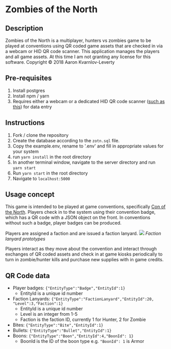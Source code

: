 # Zombies of the North

## Description
Zombies of the North is a multiplayer, hunters vs zombies game to be played at conventions using QR coded game assets that are checked in via a webcam or HID QR code scanner. This application manages the players and all game assets. At this time I am not granting any license for this software. Copyright © 2018 Aaron Kvarnlov-Leverty

## Pre-requisites
1. Install postgres
2. Install npm / yarn
3. Requires either a webcam or a dedicated HID QR code scanner ([such as this](https://www.amazon.com/TEEMI-Automatic-Hands-free-presentation-Supermarket/dp/B073J7HTJR/ref=sr_1_9?ie=UTF8&qid=1525150436&sr=8-9&keywords=teemi%2Bbarcode%2Bscanner&th=1)) for data entry
## Instructions
1. Fork / clone the repository
2. Create the database according to the `zotn.sql` file.
3. Copy the example.env, rename to '.env' and fill in appropriate values for your system
4. run `yarn install` in the root directory
5. In another terminal window, navigate to the server directory and run `yarn start`
6. Run `yarn start` in the root directory
7. Navigate to `localhost:5000`
## Usage concept
This game is intended to be played at game conventions, specifically [Con of the North](http://www.conofthenorth.org/). Players check in to the system using their convention badge, which has a QR code with a JSON object on the front. In conventions without such a badge, player badges can be produced.

Players are assigned a faction and are issued a faction lanyard.
![](https://i.imgur.com/1UWBs1E.jpg)
*Faction lanyard prototypes*

Players interact as they move about the convention and interact through exchanges of QR coded assets and check in at game kiosks periodically to turn in zombie/hunter kills and purchase new supplies with in game credits.

## QR Code data
* Player badges: `{"EntityType":"Badge","EntityId":1}`
    * EntityId is a unique id number
* Faction Lanyards: `{"EntityType":"FactionLanyard","EntityId":20, "Level":3,"Faction":1}`
    * EntityId is a unique id number
    * Level is an integer from 1-5
    * Faction is the faction ID, currently 1 for Hunter, 2 for Zombie
* Bites: `{"EntityType":"Bite","EntityId":1}`
* Bullets: `{"EntityType":"Bullet","EntityId":1}`
* Boons: `{"EntityType":"Boon","EntityId":4,"BoonId": 1}`
    * BoonId is the ID of the boon type e.g. `"BoonId": 1` is Armor
